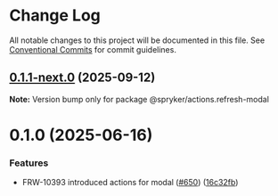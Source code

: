 # Change Log

All notable changes to this project will be documented in this file.
See [Conventional Commits](https://conventionalcommits.org) for commit guidelines.

## [0.1.1-next.0](http://172.31.0.22:9292/spryker-internal-ci/ui-components/compare/@spryker/actions.refresh-modal@0.1.0...@spryker/actions.refresh-modal@0.1.1-next.0) (2025-09-12)

**Note:** Version bump only for package @spryker/actions.refresh-modal





# 0.1.0 (2025-06-16)


### Features

* FRW-10393 introduced actions for modal ([#650](http://172.31.0.22:9292/spryker-internal-ci/ui-components/issues/650)) ([16c32fb](http://172.31.0.22:9292/spryker-internal-ci/ui-components/commits/16c32fbcf381a1bc5e32c1c6347dca8451e7ba52))
